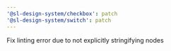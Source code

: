 ```yaml
---
'@sl-design-system/checkbox': patch
'@sl-design-system/switch': patch
---
```


Fix linting error due to not explicitly stringifying nodes
